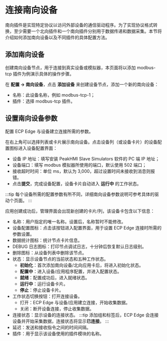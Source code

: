 # 连接南向设备

南向插件是实现特定协议以访问外部设备的通信驱动程序。为了实现协议格式转换，至少需要一个北向插件和一个南向插件分别用于数据传递和数据采集。本节将介绍如何添加南向设备以及不同插件的具体配置方法。

## 添加南向设备

创建南向设备节点，用于连接到真实设备或模拟器，本页面将以添加 modbus-tcp 插件为例演示具体的操作步骤。

在 **配置 -> 南向设备**，点击 **添加设备** 来创建设备节点，添加一个新的南向设备：

* 名称：此设备名称，例如 modbus-tcp-1；
* 插件：选择 modbus-tcp 插件。

## 设置南向设备参数

配置 ECP Edge 与设备建立连接所需的参数。

在右上角可以选择列表或卡片展示南向设备。点击设备列（或设备卡片）的设备配置图标进入设备配置界面：

* 设备 IP 地址：填写安装 PeakHMI Slave Simulators 软件的 PC 端 IP 地址；
* 设备端口：填写 modbus 模拟器所使用的端口，默认使用 502 端口；
* 接收超时时间：单位 ms，默认为 3,000，超过设置时间未接收到消息则报错。
* 点击**提交**，完成设备配置，设备卡片自动进入 **运行中** 的工作状态。

:::tip
每个设备所需的配置参数有所不同，详细南向设备参数说明可参考具体的驱动个页面。
:::

应用创建成功后，管理界面会出现新创建的卡片/列，该设备卡包含以下信息：

* 名称：用户指定的唯一名称。设置后，名称暂时不能修改。
* 设备配置图标：点击该按钮进入配置界面，用于设置 ECP Edge 连接时所需的参数设置。
* 数据统计图标：统计节点卡片信息。
* DEBUG 日志图标：打印节点调试日志，十分钟后恢复默认日志级别。
* 删除图标：从设备列表中删除该节点。
* 状态：显示设备节点的当前状态和五种工作状态。
  * **初始化**：首次添加南向设备/北向应用卡后，将进入初始化状态。
  * **配置中**：进入设备/应用程序配置，并进入配置状态。
  * **就绪**：配置成功后，进入就绪状态。
  * **运行中**：运行设备卡片。
  * **停止**：停止设备卡片。
* 工作状态切换按钮：打开连接设备。
  * 打开：ECP Edge 与设备/应用建立连接，开始收集数据。
  * 关闭：断开设备连接，停止收集数据。
* 连接状态：显示设备的连接状态。
  :::tip
  添加组和标签后，ECP Edge 会连接设备并开始采集数据，连接状态将显示**已连接**。
  :::
* 延迟：发送和接收指令之间的时间间隔。
* 插件：用于显示该设备使用的插件模块的名称。